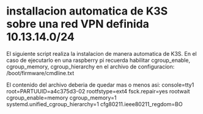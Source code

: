 # installacion automatica de K3S sobre una red VPN definida 10.13.14.0/24
El siguiente script realiza la instalacion de manera automatica de K3S. 
En el caso de ejecutarlo en una raspberry pi recuerda habilitar cgroup_enable, cgroup_memory, cgroup_hierarchy en el archivo de configuracion:
/boot/firmware/cmdline.txt

El contenido del archivo deberia de quedar mas o menos asi:
console=tty1 root=PARTUUID=a4c375d3-02 rootfstype=ext4 fsck.repair=yes rootwait cgroup_enable=memory cgroup_memory=1 systemd.unified_cgroup_hierarchy=1 cfg80211.ieee80211_regdom=BO
